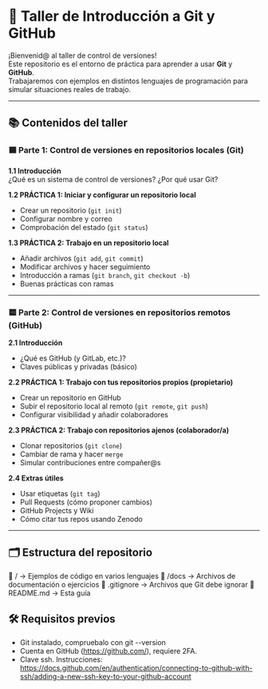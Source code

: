 # 🧠 Taller de Introducción a Git y GitHub

¡Bienvenid@ al taller de control de versiones!  
Este repositorio es el entorno de práctica para aprender a usar **Git** y **GitHub**.  
Trabajaremos con ejemplos en distintos lenguajes de programación para simular situaciones reales de trabajo.

---

## 📚 Contenidos del taller

### 🟦 Parte 1: Control de versiones en repositorios locales (Git)

**1.1 Introducción**  
¿Qué es un sistema de control de versiones? ¿Por qué usar Git?

**1.2 PRÁCTICA 1: Iniciar y configurar un repositorio local**
- Crear un repositorio (`git init`)
- Configurar nombre y correo
- Comprobación del estado (`git status`)

**1.3 PRÁCTICA 2: Trabajo en un repositorio local**
- Añadir archivos (`git add`, `git commit`)
- Modificar archivos y hacer seguimiento
- Introducción a ramas (`git branch`, `git checkout -b`)
- Buenas prácticas con ramas

---

### 🟨 Parte 2: Control de versiones en repositorios remotos (GitHub)

**2.1 Introducción**
- ¿Qué es GitHub (y GitLab, etc.)?
- Claves públicas y privadas (básico)

**2.2 PRÁCTICA 1: Trabajo con tus repositorios propios (propietario)**
- Crear un repositorio en GitHub
- Subir el repositorio local al remoto (`git remote`, `git push`)
- Configurar visibilidad y añadir colaboradores

**2.3 PRÁCTICA 2: Trabajo con repositorios ajenos (colaborador/a)**
- Clonar repositorios (`git clone`)
- Cambiar de rama y hacer `merge`
- Simular contribuciones entre compañer@s

**2.4 Extras útiles**
- Usar etiquetas (`git tag`)
- Pull Requests (cómo proponer cambios)
- GitHub Projects y Wiki
- Cómo citar tus repos usando Zenodo

---

## 🗂️ Estructura del repositorio
📁 / → Ejemplos de código en varios lenguajes
📁 /docs → Archivos de documentación o ejercicios
📄 .gitignore → Archivos que Git debe ignorar
📄 README.md → Esta guía

## 🛠️ Requisitos previos
- Git instalado, compruebalo con git --version
- Cuenta en GitHub (https://github.com/), requiere 2FA.
- Clave ssh. Instrucciones: https://docs.github.com/en/authentication/connecting-to-github-with-ssh/adding-a-new-ssh-key-to-your-github-account 


